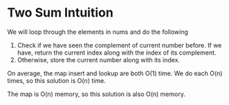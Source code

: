 Two Sum Intuition
=================
We will loop through the elements in nums and do the following
1) Check if we have seen the complement of current number before. If we have, return the current index along with the index of its complement.
2) Otherwise, store the current number along with its index.




On average, the map insert and lookup are both O(1) time.
We do each O(n) times, so this solution is O(n) time.

The map is O(n) memory, so this solution is also O(n) memory.
